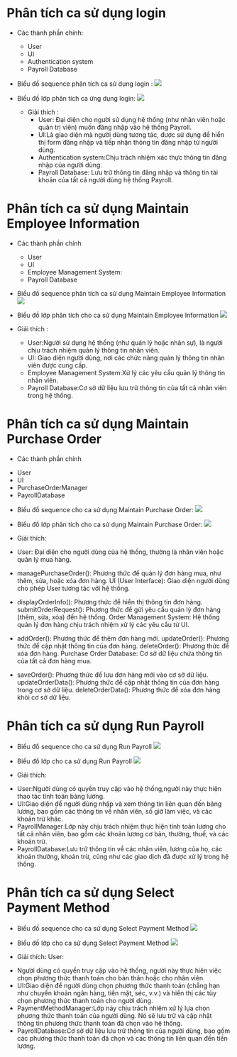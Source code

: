 # Phân tích ca sử dụng login
- Các thành phần chính:
  + User
  + UI
  + Authentication system
  + Payroll Database
- Biểu đồ sequence phân tích ca sử dụng login :
  ![](https://www.planttext.com/api/plantuml/png/T98nIWGn58RxdEAnbO9xWIra1K4NGGGTiCrcWnESIOOaequfMrXOUGE7BGHX2y5gKbZCNYGdy0g-P1cTMJ1LNjx__-zBoBVxcXfBjItpZ9XR8K4hmmbbLcb83DUamAPWeg3ImYYPZO0QI6R3uwFIfbnYJQrG4YuhOtaUbQ6pBOUE2rffbMN7rD8vDJngkuAGC1Z6XpW79d2U-cPTW4tRJta35X4tBvibRcLi41IXz6yGMawyMmkeslSIc6_UIdXeQuO9tdqms2inNTAS7q11ZRbNUh5FUdOCwqWmwanujyp1Qle_0I60wzSqtiMvqhvPmPrtZvZZcpg4f6qj085M1MJUFSM4FaHt--iUEPfUPGeiO4J3zkhnjIPm6aXbr3vthFEsLaFOdP0GGyYKoqNu03y0003__mC0)

- Biểu đồ lớp phân tích ca ứng dụng login:
  ![](https://www.planttext.com/api/plantuml/png/f95DQWCn38NtEeMMASGN2AMaFvj25uNG0oYsaeXux21vKeQIasNH8_KA7G_JGATTjGQ1BJrz3qiVv_Ub5TBIDX5iBmar6uEFP8OlneflWFrnsFQFH0qlS5LKqdPC7thXQzRmBOqOyrRIx6g1Tpb7fWGd-88-ZaZ487Q8r3rLxSehyz1np196WRNhHifGdqtzvp-iVtExRSkEKn5FHNAwE1zPPTFTAuTQf6X_n3zJfpd61ogq9kCBt-_Ox_-37qRlt4qT5_HHhvE_04pThvsRY639ATJLVW800F__0m00)

  - Giải thích :
    + User: Đại diện cho người sử dụng hệ thống (như nhân viên hoặc quản trị viên) muốn đăng nhập vào hệ thống Payroll.
    + UI:Là giao diện mà người dùng tương tác, được sử dụng để hiển thị form đăng nhập và tiếp nhận thông tin đăng nhập từ người dùng.
    + Authentication system:Chịu trách nhiệm xác thực thông tin đăng nhập của người dùng.
    + Payroll Database: Lưu trữ thông tin đăng nhập và thông tin tài khoản của tất cả người dùng hệ thống Payroll.
# Phân tích ca sử dụng Maintain Employee Information
- Các thành phần chính
  + User
  + UI
  + Employee Management System:
  + Payroll Database
- Biểu đồ sequence phân tích ca sử dụng Maintain Employee Information
  ![](https://www.planttext.com/api/plantuml/png/b9B1IiD048Rl-nH3JteelVSWFIZQWo2qXLwdSMcMRZOnsHHo50yUV02lLX6Xq8FeAOlqi4-oJ-0hE4c8fgsAvh2GsV__vvjXtyswbsYCTHf8bio4WZXCE4DFXp6C4XwpY2w59o9K6bgZVWimWL5_itmKH3BCE8TJL3Zb0QVY84iq3qfvVLsLDgrdcCMXb7286YUOyD9G_p1M843xW3f25uQ-NGQTWJChx8pj2uBsxQkQWYPivTjx1NDXbugHc2oRNSb-J4O1cLscuBdyAOMBrEKF2gHzQoInBHybrJWbWZFF7lZ2cMj5BWn1suK7Uzji-uoXrAIl5TJXJldW5NqOqFUPsluETXWJ6yoTkOIPozUwWjrDsQQjTpKkUYhVvQicvewzMbMvvIwSq5HNXToPcteZ4xi8VmhWakYR4xhyKSF4vGlnlmcbCxVYrt663PelzT_eAprNvuprw2nU-WS0003__mC0)

- Biểu đồ lớp phân tích cho ca sử dụng Maintain Employee Information
  ![](https://www.planttext.com/api/plantuml/png/T5512i8m4BplAtBKGxyW7lJGWo2A3zYQLOf9Mhk94CINUV19Vi6ccc1R6WY4dTcPdStx-LgonSOwhO0lfH5DnIJWg91P79WQSGVH7Oq6pxJMjQeyKMvErMmE3uZKF15boRL2Fs1-CNQ5Bcs4TdHrnFPV9qARpasJiNlFbdHIHoaZ9wcwMgAbKLcIebuvkMpHDvLIAxHOO9itYZFUnZ9zzT0puV23MfTkSLcs26k1zeRdL3AOZ1owXfC2BCd8y5iV0000__y30000)

- Giải thích :
  + User:Người sử dụng hệ thống (như quản lý hoặc nhân sự), là người chịu trách nhiệm quản lý thông tin nhân viên.
  + UI: Giao diện người dùng, nơi các chức năng quản lý thông tin nhân viên được cung cấp.
  + Employee Management System:Xử lý các yêu cầu quản lý thông tin nhân viên.
  + Payroll Database:Cơ sở dữ liệu lưu trữ thông tin của tất cả nhân viên trong hệ thống.
# Phân tích ca sử dụng Maintain Purchase Order
- Các thành phần chính
+ User
+ UI
+ PurchaseOrderManager
+ PayrollDatabase
- Biểu đồ sequence cho ca sử dụng Maintain Purchase Order:
![](https://www.planttext.com/api/plantuml/png/b98nIyD05CVt-nIFJZgKxXsaWw0THA4jT7sz7hrWSgsNYz1H71oSd5mD8aAXW-YKGpgS-3tk4_WLV4c89XP1CmJUo-___l_to8VTz6A3sYHHo92RkOPHB3HRK2lWmGALWTQetmACOTHlje_rL6WuGeKp4Gdg39Qn4L715j_AkYawIJIN68kIW7qqEA6o45K5Ota6QE-H9NHXADqgwWoyNMDdx9uHtcxUKmNItQaPH0aoeeYjMPBeWF00bcwL0FVPOm9dYS_k5OJkjQvdTHKDgI8Kjju-SP21jrSAZCGv69TosFcPPvSn30tn5M7oqHAuUo43eEThQdihvr1JB3ZtzW9EVROnPSxj4OsSrMN6kPkIFblN0svfo_iKD-t28UrpcUFUNkSeGJ1nwRmf4o6bhM_aimS34v-bmJys2hsz3NwFFwovVwD_IrloGaqPwz4x_tq_0G00__y30000)

- Biểu đồ lớp phân tích cho ca sử dụng Maintain Purchase Order:
![](https://www.planttext.com/api/plantuml/png/T5513i8W4Bpp2evww0TwC3ruwS5eD3vWMrPjKcXb5vF6-38FFial2DGs6YidTXXcXk5vVsJ4ODdfMfGr4CazePLN8UFIOE286sVB4n2khK8xcukR6BZvo5GLjJLqaPARG-Df_G6vGbSSyIsU7H9_AaHy5Lqq6jvrnAX7KL1gyEm1rofW_COKriY_sRv2Bu6XyCEeJ731lzA1FIN_nhr5B2b95g61L5Q6qKB99FmOqEbNfPBGA9Ashq5CiyBzwUofLCEsQRqXLuqX8J8l6hxl1G00__y30000)

- Giải thích:
+ User: Đại diện cho người dùng của hệ thống, thường là nhân viên hoặc quản lý mua hàng.

+ managePurchaseOrder(): Phương thức để quản lý đơn hàng mua, như thêm, sửa, hoặc xóa đơn hàng.
UI (User Interface): Giao diện người dùng cho phép User tương tác với hệ thống.

+ displayOrderInfo(): Phương thức để hiển thị thông tin đơn hàng.
submitOrderRequest(): Phương thức để gửi yêu cầu quản lý đơn hàng (thêm, sửa, xóa) đến hệ thống.
Order Management System: Hệ thống quản lý đơn hàng chịu trách nhiệm xử lý các yêu cầu từ UI.

+ addOrder(): Phương thức để thêm đơn hàng mới.
updateOrder(): Phương thức để cập nhật thông tin của đơn hàng.
deleteOrder(): Phương thức để xóa đơn hàng.
Purchase Order Database: Cơ sở dữ liệu chứa thông tin của tất cả đơn hàng mua.

+ saveOrder(): Phương thức để lưu đơn hàng mới vào cơ sở dữ liệu.
updateOrderData(): Phương thức để cập nhật thông tin của đơn hàng trong cơ sở dữ liệu.
deleteOrderData(): Phương thức để xóa đơn hàng khỏi cơ sở dữ liệu.

# Phân tích ca sử dụng Run Payroll
- Biểu đồ sequence cho ca sử dụng Run Payroll
![](https://www.planttext.com/api/plantuml/png/Z5E_IiD06D_p51-T5DeNw2057ImeE5ZGyNg6N6ZyKYztXOpYwEGJs5X4g1GwE2L3XvEynps1h-1TD7gfjNG9nyVlt_tkoqUnwYM2S26l8uzG4NCO93xtncOKqd1CK41hq6y1IM3GRuxFIChZA3ebI0AVLv3cQ2FyY0Wo98dlukkPvrbpw1mOB-Z2fPfBe3f_aI3K0Xc8M6K8GvtFC82eN9OP1fw16aBJsP0FcKnrSOUGhglKn3NAhqWTnwYSwFmv1S7Kct4K8G8ozOGm2TNSVDLqNUo7sjcKwPoRw33HnUqkaly7T1ITNhvvi5SVQ9bzbTKsTkLI5uyOsAFK-QeDL6KKHYos011S5w_xMopTJigbTFCttmFU7zJCVQ_TghcmQP3fV55Tf3AO6WbgRVxcgbV4QNHaRYNWHjh1nXMfTgiBns6r5eBfuduRoUlvU6L_Yqy0003__mC0)

- Biểu đồ lớp cho ca sử dụng Run Payroll
![](https://www.planttext.com/api/plantuml/png/R90x3i8m44Hxdy8b515z2fG22WeaXCG1bcGLMTfyyAuZHOYJKN0ahe2T7r4KTzutdfdrz_r9MC2AAqYb1CpwncZrK-dkM5TUeBKLqMQhNcgKd2O1be9sa1nGm11xPSyompL1Ez0hiYEPsmpW32NaiymKA7K4Wl_a7Z0qkD9cJ0U1Ep1EFZdAiQYfQX43MxCPvjwgspgAzc6tM9km5QJ2ob_3T54rrenbnjhYmo6BMk3PYwbLxCLY3JR8kz20TUQHKeat2f__0m00__y30000)
- Giải thích:
+ User:Người dùng có quyền truy cập vào hệ thống,người này thực hiện thao tác tính toán bảng lương.
+ UI:Giao diện để người dùng nhập và xem thông tin liên quan đến bảng lương, bao gồm các thông tin về nhân viên, số giờ làm việc, và các khoản trừ khác.
+ PayrollManager:Lớp này chịu trách nhiệm thực hiện tính toán lương cho tất cả nhân viên, bao gồm các khoản lương cơ bản, thưởng, thuế, và các khoản trừ.
+ PayrollDatabase:Lưu trữ thông tin về các nhân viên, lương của họ, các khoản thưởng, khoản trừ, cũng như các giao dịch đã được xử lý trong hệ thống.

# Phân tích ca sử dụng Select Payment Method
- Biểu đồ sequence cho ca sử dụng Select Payment Method
![](https://www.planttext.com/api/plantuml/png/f9F1IiD048Rl-nH3xts17gHGGGiA7WnuNTVGBCPft6o47CM31_7W6nYAY4AX1q-RGmyhUOzz0b-XayJGfjPQy9BD3lzyyyzayfNF-x7cIYTN8UD2ZnLuiQzOH24fPCHHGySRTe37u0tRuHEUgd4O7dFa8rzLadPeetoVQtxEOtzLtyGOAuj3TuzgGGy6WSiV4QAWc1KPZa3J_KtGmJ40FROPCjAHkbsMCWzSFfMGslS4X3ElzFmRjGPPOXjtn3rovYMbBFjHCkHM80JIvVS8sfbCidLMTvFjK-NC16vSVhjZ3VQxwoLruCmq0WpeqF-VG35BjdRz-MGdt-FUhUapcudQ7K9OqgdrPyA9SW0_6soMOtLMz5gxiPbifzVxKMrL3mxfWznXPVe1BfsPQxXEYC9OtyUByWzO0000__y30000)

- Biểu đồ lớp cho ca sử dụng Select Payment Method
![](https://www.planttext.com/api/plantuml/png/T94x3i8m44Hxdy8b515z2fI2XY822N60JR8Abcp7U3T84U9a51o9A-1y5IN2dJtZD-Frz_r9YC5pRRJ8DH39Aw6NJo6xHQWnvpCq1YsdoBUgs6p5IupUu-Gi53aDpM0zELQLfU0TE7LcrCYvTD2Wpr51yvNMALWePmLANANtGkqAOFpRRC0TW243meddaRt2n-hYK1FMIa1s8ucYVVlUM2hBw25d4c7RdYwgns5gjY3fUf0q7Iaatsia5Wlt332LZQUQj6ihBLb2926X_R8V0000__y30000)
- Giải thích: User:
+ Người dùng có quyền truy cập vào hệ thống, người này thực hiện việc chọn phương thức thanh toán cho bản thân hoặc cho nhân viên.
+ UI:Giao diện để người dùng chọn phương thức thanh toán (chẳng hạn như chuyển khoản ngân hàng, tiền mặt, séc, v.v.) và hiển thị các tùy chọn phương thức thanh toán cho người dùng.
+ PaymentMethodManager:Lớp này chịu trách nhiệm xử lý lựa chọn phương thức thanh toán của người dùng. Nó sẽ lưu trữ và cập nhật thông tin phương thức thanh toán đã chọn vào hệ thống.
+ PayrollDatabase:Cơ sở dữ liệu lưu trữ thông tin của người dùng, bao gồm các phương thức thanh toán đã chọn và các thông tin liên quan đến tiền lương.
